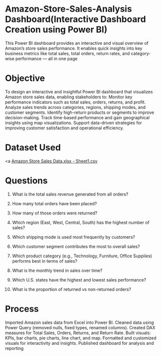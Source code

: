 # Amazon-Store-Sales-Analysis Dashboard(Interactive Dashboard Creation using Power BI)
This Power BI dashboard provides an interactive and visual overview of Amazon’s store sales performance. It enables quick insights into key business metrics like total sales, total orders, return rates, and category-wise performance — all in one page

# Objective
To design an interactive and insightful Power BI dashboard that visualizes Amazon store sales data, enabling stakeholders to:
Monitor key performance indicators such as total sales, orders, returns, and profit.
Analyze sales trends across categories, regions, shipping modes, and customer segments.
Identify high-return products or segments to improve decision-making.
Track time-based performance and gain geographical insights using map visualizations.
Support data-driven strategies for improving customer satisfaction and operational efficiency.

# Dataset Used
<a [Amazon Store Sales Data.xlsx - Sheet1.csv](https://github.com/poonambokde/Amazon-Store-Sales-Dashboard/blob/main/Amazon%20Store%20Sales%20Data.xlsx%20-%20Sheet1.csv)</a>

# Questions

1. What is the total sales revenue generated from all orders?

2. How many total orders have been placed?

3. How many of those orders were returned?

4. Which region (East, West, Central, South) has the highest number of sales?

5. Which shipping mode is used most frequently by customers?

6. Which customer segment contributes the most to overall sales?

7. Which product category (e.g., Technology, Furniture, Office Supplies) performs best in terms of sales?

8. What is the monthly trend in sales over time?

9. Which U.S. states have the highest and lowest sales performance?

10. What is the proportion of returned vs non-returned orders?

# Process

Imported Amazon sales data from Excel into Power BI.
Cleaned data using Power Query (removed nulls, fixed types, renamed columns).
Created DAX measures for Total Sales, Orders, Returns, and Return Rate.
Built visuals: KPIs, bar charts, pie charts, line chart, and map.
Formatted and customized visuals for interactivity and insights.
Published dashboard for analysis and reporting
